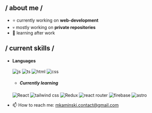 <h2> / about me /</h2>

- ⭐ currently working on **web-development**
- 💀 mostly working on **private repositories**
- 🌱 learning after work

<h2> / current skills / </h2>

- <h4> Languages </h4>
  <img src = "https://img.shields.io/badge/JavaScript-323330?style=for-the-badge&logo=javascript&logoColor=F7DF1E" alt = "js" />
  <img src = "https://img.shields.io/badge/TypeScript-007ACC?style=for-the-badge&logo=typescript&logoColor=white" alt = "ts" />
  <img src = "https://img.shields.io/badge/HTML5-E34F26?style=for-the-badge&logo=html5&logoColor=white" alt = "html" />
  <img src = "https://img.shields.io/badge/CSS3-1572B6?style=for-the-badge&logo=css3&logoColor=white" alt = "css" />

    - <h5> Currently learning </h5>
  <img src = "https://img.shields.io/badge/React-20232A?style=for-the-badge&logo=react&logoColor=61DAFB" alt = "React" />
  <img src = "https://img.shields.io/badge/Tailwind_CSS-38B2AC?style=for-the-badge&logo=tailwind-css&logoColor=white" alt = "tailwind css" />
  <img src = "https://img.shields.io/badge/Redux-593D88?style=for-the-badge&logo=redux&logoColor=white" alt = "Redux" />
  <img src = "https://img.shields.io/badge/React_Router-CA4245?style=for-the-badge&logo=react-router&logoColor=white" alt = "react router" />
  <img src = "https://img.shields.io/badge/firebase-%23039BE5.svg?style=for-the-badge&logo=firebase" alt = "firebase" />
  <img src = "https://img.shields.io/badge/astro-%232C2052.svg?style=for-the-badge&logo=astro&logoColor=white" alt = "astro" />

  
    
- 📫 How to reach me: mkaminski.contact@gmail.com

